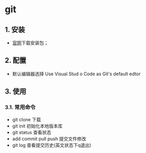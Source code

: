 # git

## 1. 安装  

- [官网](https://git-scm.com/downloads)下载安装包；

## 2. 配置

- 默认编辑器选择 Use Visual Stud o Code as Git's default edtor

## 3. 使用

### 3.1. 常用命令

- git clone 下载
- git init 初始化本地版本库
- git status 查看状态
- add commit pull push 提交文件修改
- git log 查看提交历史(英文状态下q退出)  
